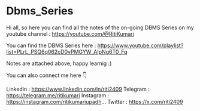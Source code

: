 # Dbms_Series

Hi all, so here you can find all the notes of the on-going DBMS Series on my youtube channel : https://youtube.com/@RitiKumari

You can find the DBMS Series here : https://www.youtube.com/playlist?list=PLrL_PSQ6q062cD0vPMGYW_AIpNg6T0_Fq

Notes are attached above, happy learnig :)

You can also connect me here 👇

Linkedin : https://www.linkedin.com/in/riti2409
Telegram : https://telegram.me/ritikumari
Instagram : https://instagram.com/ritikumariupadh...
Twitter : https://x.com/riti2409
